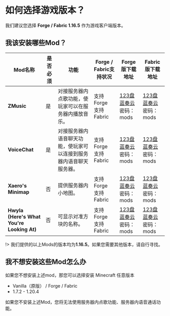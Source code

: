 # 如何选择游戏版本？

我们建议您选择 **Forge / Fabric 1.16.5** 作为游戏客户端版本。


## 我该安装哪些Mod？

| Mod名称                                         | 是否必须 | 功能                                                         | Forge / Fabric支持状况        | Forge版下载地址                                              | Fabric版下载地址                                             |
| ----------------------------------------------- | -------- | ------------------------------------------------------------ | ----------------------------- | ------------------------------------------------------------ | ------------------------------------------------------------ |
| **ZMusic**                                      | 是       | 对接服务器内点歌功能，使玩家可以在服务器内播放音乐。         | 支持 Forge<br />支持 Fabric   | [123盘](https://www.123pan.com/s/ufwUVv-EvJk3.html)<br />[蓝奏云](https://qiusyan.lanzout.com/iyfjK1k2zhpg) 密码：mods | [123盘](https://www.123pan.com/s/ufwUVv-6jBk3.html) <br>[蓝奏云](https://qiusyan.lanzout.com/ij86a1jti4wj) 密码：mods |
| **VoiceChat**                                   | 是       | 对接服务器内语音聊天功能，使玩家可以连接到服务器内语音聊天服务器。 | 支持Forge<br />支持 Fabric    | [123盘](https://www.123pan.com/s/ufwUVv-kvJk3.html)<br />[蓝奏云](https://qiusyan.lanzout.com/iX36Y1k30hmj) 密码：mods | [123盘](https://www.123pan.com/s/ufwUVv-yjBk3.html) <br />[蓝奏云](https://qiusyan.lanzout.com/irlku1jti4na) 密码：mods |
| **Xaero's Minimap**                             | 否       | 提供服务器内小地图。                                         | 支持 Forge<br />支持 Fabric   | [123盘](https://www.123pan.com/s/ufwUVv-ovJk3.html)<br />[蓝奏云](https://qiusyan.lanzout.com/i7szr1k30vpg) 密码：mods | [123盘](https://www.123pan.com/s/ufwUVv-vTJk3.html) <br>[蓝奏云](https://qiusyan.lanzout.com/iD3gj1jti4vi) 密码：mods |
| **Hwyla <br />(Here's What You're Looking At)** | 否       | 可显示对准方块的名称。                                       | 支持 Forge<br />支持 Fabric   | [123盘](https://www.123pan.com/s/ufwUVv-mvJk3.html)<br />[蓝奏云](https://qiusyan.lanzout.com/iR9ZD1k312ib) 密码：mods | [123盘](https://www.123pan.com/s/ufwUVv-ATJk3.html) <br>[蓝奏云](https://qiusyan.lanzout.com/iKyM81ju24yb) 密码：mods |


!> 我们提供的以上Mods的版本均为**1.16.5**。如果您需要其他版本，请自行寻找。



## 我不想安装这些Mod怎么办

如果您不想安装上述mod，那您可以选择安装 Minecraft 任意版本

- Vanilla（原版） / Forge / Fabric
- 1.7.2 - 1.20.4

如果您不安装上述Mod，您将无法使用服务器内点歌功能、服务器内语音通话功能。

<br>

